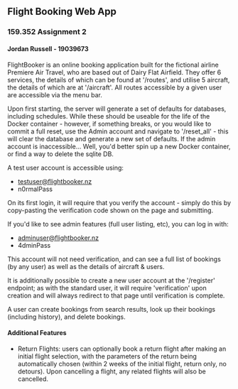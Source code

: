 ## Flight Booking Web App
### 159.352 Assignment 2
#### Jordan Russell - 19039673

FlightBooker is an online booking application built for the fictional airline Premiere Air Travel, who are based out of Dairy Flat Airfield. They offer 6 services, the details of which can be found at '/routes', and utilise 5 aircraft, the details of which are at '/aircraft'. All routes accessible by a given user are accessible via the menu bar.

Upon first starting, the server will generate a set of defaults for databases, including schedules. While these should be useable for the life of the Docker container - however, if something breaks, or you would like to commit a full reset, use the Admin account and navigate to '/reset_all' - this will clear the database and generate a new set of defaults. If the admin account is inaccessible... Well, you'd better spin up a new Docker container, or find a way to delete the sqlite DB.

A test user account is accessible using:
 - testuser@flightbooker.nz
 - n0rmalPass

On its first login, it will require that you verify the account - simply do this by copy-pasting the verification code shown on the page and submitting.

If you'd like to see admin features (full user listing, etc), you can log in with:
 - adminuser@flightbooker.nz
 - 4dminPass

This account will not need verification, and can see a full list of bookings  (by any user) as well as the details of aircraft & users.

It is additionally possible to create a new user account at the '/register' endpoint; as with the standard user, it will require 'verification' upon creation and will always redirect to that page until verification is complete.

A user can create bookings from search results, look up their bookings (including history), and delete bookings.

#### Additional Features
 - Return Flights: users can optionally book a return flight after making an initial flight selection, with the parameters of the return being automatically chosen (within 2 weeks of the initial flight, return only, no detours). Upon cancelling a flight, any related flights will also be cancelled.